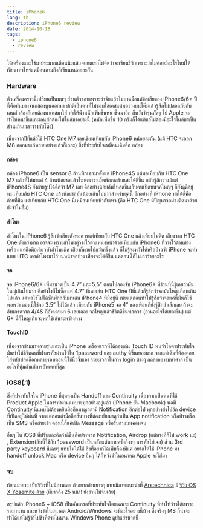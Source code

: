 ```yaml
---
title: iPhone6
lang: th
description: iPhone6 review
date: 2014-10-18
tags:
  - iphone6
  - review
---
```


ได้เครื่องและใช้มาประมาณเดือนนึงแล้ว ตอนแรกไม่คิดว่าจะเขียนรีวิวเพราะว่าไม่ค่อยมีอะไรใหม่ให้เขียนเท่าไหร่แต่มีคนถามถึงก็เขียนหน่อยละกัน

### Hardware

ตัวเครื่องคราวนี้เปลี่ยนเป็นมนๆ ส่วนตัวชอบเพราะว่าจับแล้วไม่บาดมือแต่ข้อเสียของ iPhone6/6+ ปีนี้คือมันบางจนกล้องนูนออกมา ปกติเป็นคนที่ไม่ชอบใส่เคสแต่พอวางบนโต๊ะแล้วรู้สึกไม่ปลอดภัยกับเลนส์กล้องก็เลยต้องหาเคสมาใส่ ทำให้น้ำหนักเพิ่มขึ้นหนาขึ้นมาอีก ก็หวังว่ารุ่นถัดๆ ไป Apple จะทำให้หนาขึ้นและเลนส์กล้องไม่โผล่มาอย่างนี้ (หนักเพิ่มขึ้น 10 กรัมก็ได้แต่ขอไม่ต้องมีอะไรโผล่มาเป็นส่วนเกินเวลาวางกับโต๊ะ)

เนื่องจากปีที่แล้วใช้ HTC One M7 เลยเขียนเทียบกับ iPhone6 หน่อยละกัน (แม้ HTC จะออก M8 ออกมาแก้หลายอย่างแล้วก็เถอะ) สิ่งที่ประทับใจเหมือนเดิมคือ กล้อง

#### กล้อง

กล้อง iPhone6 เป็น sensor 8 ล้านพิกเซลมาตั้งแต่ iPhone4S แต่พอเทียบกับ HTC One M7 แล้วที่ให้มาแค่ 4 ล้านพิกเซลแล้วโฆษณาว่าเม็ดพิกเซลรับแสงได้ดีขึ้น กลับรู้สึกว่าแม้แต่ iPhone4S ยังถ่ายรูปได้ดีกว่า M7 เลย คืออย่างน้อยอัพโหลดขึ้นเว็บคนเปิดบนจอใหญ่ๆ ก็ยังดูดีอยู่นะ เทียบกับ HTC One แล้วพิกเซลมันน้อยเกินไปมากสำหรับยุคนี้ อีกอย่างที่ iPhone ทำได้ดีคือถ่ายที่มืด แต่เทียบกับ HTC One นี่เหมือนเทียบฟ้ากับเหว (คือ HTC One มีปัญหาจอม่วงติดมาด้วย ยังจำไม่ลืม)

#### ลำโพง

ลำโพงใน iPhone6 รู้สึกว่าเสียงดังพอควรแต่เทียบกับ HTC One แล้วเทียบไม่ติด เสียงจาก HTC One ดังกว่ามาก อาจจะเพราะลำโพงคู่วางไว้ตำแหน่งหน้าด้วยเทียบกับ iPhone6 ที่วางไว้ด้านล่างเครื่อง แค่ถือมือเดียวบังลำโพงมิด เสียงก็หายไปกว่าครึ่งแล้ว ก็ไม่รู้จะหวังได้หรือป่าวว่า iPhone จะทำแบบ HTC เอาลำโพงมาไว้บนหน้าจอบ้าง เสียงจะได้ดีขึ้น แต่ตอนนี้ก็ไม่เลวร้ายอะไร

#### จอ

จอ iPhone6/6+ เพิ่มขนาดเป็น 4.7” และ 5.5” ตอนไปลองจับ iPhone6+ ที่ร้านที่นี่รู้เลยว่ามันใหญ่เกินไปมาก คือยังไงก็ไม่ซื้อ แค่ 4.7” ที่เคยเล่น HTC One ปีที่แล้วก็รู้สึกว่าจอมันใหญ่เกือบเกินไปแล้ว แต่พอใช้ไปได้ซักพักกลับมาเล่น iPhone4 ที่มีอยู่นี่ เห้ยแต่ก่อนทำไปรู้สึกว่าจอแค่นี้มันก็ใช้พอหว่า ตอนนี้ใช้จอ 3.5” ไม่ได้แล้ว เทียบกับ iPhone5 จอ 4” ของเพื่อนก็ยังรู้สึกว่าเล็กเลย ถ้าจะอัพเกรดจาก 4/4S ก็อัพเดทมา 6 เลยเถอะ จอใหญ่แล้วชีวิตดีขึ้นพอควร (อ่านอะไรได้เยอะขึ้น) แต่ 6+ นี่ก็ใหญ่เกินจะพกใช้เล่นระหว่างทาง

#### TouchID

เนื่องจากข้ามมาหลายรุ่นและเป็น iPhone เครื่องแรกที่ได้ลองเล่น Touch ID พบว่าโคตรประทับใจ มันทำให้ชีวิตคนที่ฝากรหัสผ่านไว้ใน 1password และ authy ดีขึ้นเยอะมาก จากแต่เดิมที่ต้องคอยใส่รหัสปลดล๊อกหลายรอบตอนนี้ใช้นิ้วจิ้มเอา ระยะเวลาในการ login ต่างๆ ลดลงอย่างมหาศาล เป็นอะไรที่คุ้มค่าแก่การอัพเดทที่สุด

### iOS8(.1)

สิ่งที่ประทับใจใน iPhone ที่สุดคงเป็น Handoff และ Continuity เนื่องจากเป็นคนที่ใช้ Product Apple ในการทำงานแทบจะทุกอย่างอยู่แล้ว (iPhone ยัน Macbook) พอมี Continuity นี่แทบไม่ต้องหยิบมือถือมาดูเวลามี Notification อีกต่อไป ทุกอย่างส่งไปอีก device ที่เปิดอยู่ให้ทันที จากแต่ก่อนถ้ามือถือสั่นบางทีต้องหยิบมาดูว่าเป็น App notification หรือป่าวหรือเป็น SMS หรือสายเข้า ตอนนี้ก็แค่เปิด Message หรือรับสายบนคอมจบ

อื่นๆ ใน iOS8 ที่ปรับและคิดว่าดีขึ้นก็อย่างพวก Notification, Airdrop (แต่บางทีก็ไม่ work นะ)​, Extension(อันนี้ใช้กับ 1password เป็นหลักแต่หลายครั้งก็งงๆ หารหัสไม่เจอ) ส่วน 3rd party keyboard นี่เฉยๆ แทบไม่ได้ใช้ สิ่งที่อยากได้เพิ่มก็คงมีแค่ อยากให้ใช้ iPhone มา handoff unlock Mac หรือ device อื่นๆ ได้ก็หวังว่าในอนาคต Apple จะใส่มา

### จบ

เขียนมายาว เป็นรีวิวที่ไม่มีภาพเลย ถ้าอยากอ่านยาวๆ แบบมีภาพแนะนำที่ [Arstechnica](http://arstechnica.com/apple/2014/09/ios-8-thoroughly-reviewed/) มี [รีวิว OS X Yosemite ด้วย](http://arstechnica.com/apple/2014/10/os-x-10-10/) (ที่ยาวถึง 25 หน้า! ยังอ่านไม่จบเล้ย)

สรุปแล้ว iPhone6 + iOS8 เป็นอัพเกรดที่ประทับใจโดยเฉพาะ Continuity ที่ทำให้ว้าวได้เพราะรอมานาน และหวังว่าในอนาคต Android/Windows จะมีอะไรอย่างนี้บ้าง ซึ่งจริงๆ MS ก็น่าจะทำได้แต่ไม่รู้ว่าไปช้าที่ตรงไหนจน Windows Phone ดูย่ำแย่ขนาดนี้
